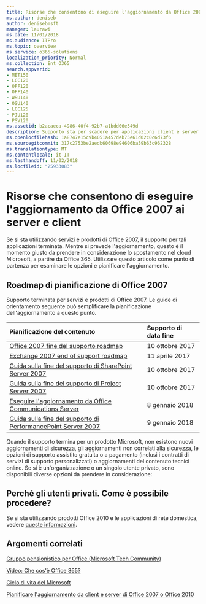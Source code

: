```yaml
---
title: Risorse che consentono di eseguire l'aggiornamento da Office 2007 ai server e client
ms.author: deniseb
author: denisebmsft
manager: laurawi
ms.date: 11/01/2018
ms.audience: ITPro
ms.topic: overview
ms.service: o365-solutions
localization_priority: Normal
ms.collection: Ent_O365
search.appverid:
- MET150
- LCC120
- OFF120
- OFF140
- WSU140
- OSU140
- LCC125
- PJU120
- PSV120
ms.assetid: b2acaeca-4986-40f4-92b7-a1bdd06e549d
description: Supporto sta per scadere per applicazioni client e server di Office 2007, e accordi di supporto personalizzati non sono disponibili. Utilizzare questo articolo per iniziare a pianificare l'aggiornamento a questo punto.
ms.openlocfilehash: 1a8747e15c9b4051a457deb75e61d02c0c6d73f6
ms.sourcegitcommit: 317c2753be2aedb60698e94606ba59b63c962328
ms.translationtype: MT
ms.contentlocale: it-IT
ms.lasthandoff: 11/02/2018
ms.locfileid: "25933083"
---
```

# <a name="resources-to-help-you-upgrade-from-office-2007-servers-and-clients"></a>Risorse che consentono di eseguire l'aggiornamento da Office 2007 ai server e client

Se si sta utilizzando servizi e prodotti di Office 2007, il supporto per tali applicazioni terminata. Mentre si prevede l'aggiornamento, questo è il momento giusto da prendere in considerazione lo spostamento nel cloud Microsoft, a partire da Office 365. Utilizzare questo articolo come punto di partenza per esaminare le opzioni e pianificare l'aggiornamento.
      
## <a name="office-2007-planning-roadmaps"></a>Roadmap di pianificazione di Office 2007
  
Supporto terminata per servizi e prodotti di Office 2007. Le guide di orientamento seguente può semplificare la pianificazione dell'aggiornamento a questo punto.

|**Pianificazione del contenuto**|**Supporto di data fine**|
|:-----|:-----|
|[Office 2007 fine del supporto roadmap](https://docs.microsoft.com/DeployOffice/office-2007-end-support-roadmap) <br/> |10 ottobre 2017  <br/> |
|[Exchange 2007 end of support roadmap](exchange-2007-end-of-support.md) <br/> |11 aprile 2017  <br/> |
|[Guida sulla fine del supporto di SharePoint Server 2007](sharepoint-2007-end-of-support.md) <br/> |10 ottobre 2017  <br/> |
|[Guida sulla fine del supporto di Project Server 2007](project-server-2007-end-of-support.md) <br/> |10 ottobre 2017  <br/> |
|[Eseguire l'aggiornamento da Office Communications Server](https://docs.microsoft.com/SkypeForBusiness/plan-your-deployment/upgrade) <br/> |8 gennaio 2018  <br/> |
|[Guida sulla fine del supporto di PerformancePoint Server 2007](pps-2007-end-of-support.md) <br/> |9 gennaio 2018  <br/> |
   
Quando il supporto termina per un prodotto Microsoft, non esistono nuovi aggiornamenti di sicurezza, gli aggiornamenti non correlati alla sicurezza, le opzioni di supporto assistito gratuita o a pagamento (inclusi i contratti di servizi di supporto personalizzati) o aggiornamenti del contenuto tecnici online. Se si è un'organizzazione o un singolo utente privato, sono disponibili diverse opzioni da prendere in considerazione:

## <a name="im-a-home-user-what-do-i-do"></a>Perché gli utenti privati. Come è possibile procedere?

Se si sta utilizzando prodotti Office 2010 e le applicazioni di rete domestica, vedere [queste informazioni](plan-upgrade-previous-versions-office.md#im-a-home-user-what-do-i-do).
     
## <a name="related-topics"></a>Argomenti correlati

[Gruppo pensionistico per Office (Microsoft Tech Community)](https://go.microsoft.com/fwlink/?linkid=842065)
  
[Video: Che cos'è Office 365?](https://support.office.com/article/847caf12-2589-452c-8aca-1c009797678b.aspx)
  
[Ciclo di vita del Microsoft](https://go.microsoft.com/fwlink/?linkid=865200)

[Pianificare l'aggiornamento da client e server di Office 2007 o Office 2010](plan-upgrade-previous-versions-office.md)
  

